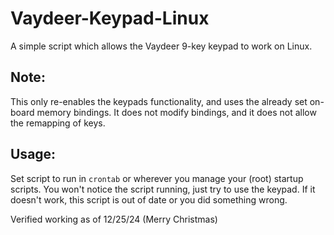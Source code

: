 # Vaydeer-Keypad-Linux
A simple script which allows the Vaydeer 9-key keypad to work on Linux.

## Note:
This only re-enables the keypads functionality, and uses the already set on-board memory bindings.
It does not modify bindings, and it does not allow the remapping of keys.

## Usage:
Set script to run in `crontab` or wherever you manage your (root) startup scripts.
You won't notice the script running, just try to use the keypad. If it doesn't work, this script is out of date or you did something wrong.

Verified working as of 12/25/24 (Merry Christmas)
